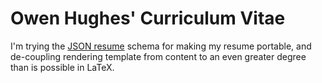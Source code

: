 Owen Hughes' Curriculum Vitae
============================

I'm trying the [JSON resume](https://jsonresume.org) schema for making my resume portable,
and de-coupling rendering template from content to an even greater degree than is possible
in LaTeX.
